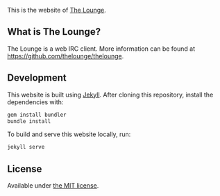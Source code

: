 This is the website of [The Lounge](https://thelounge.chat/).

## What is The Lounge?

The Lounge is a web IRC client. More information can be found at
https://github.com/thelounge/thelounge.

## Development

This website is built using [Jekyll](https://jekyllrb.com/). After cloning this
repository, install the dependencies with:

```sh
gem install bundler
bundle install
```

To build and serve this website locally, run:

```sh
jekyll serve
```

## License

Available under [the MIT license](https://opensource.org/licenses/MIT).
